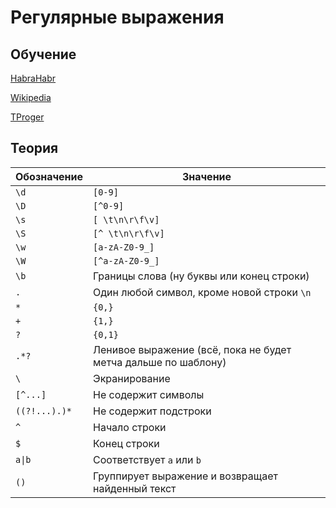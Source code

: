 # Регулярные выражения
## Обучение
[HabraHabr](https://habrahabr.ru/post/115825/)

[Wikipedia](https://ru.wikipedia.org/wiki/%D0%A0%D0%B5%D0%B3%D1%83%D0%BB%D1%8F%D1%80%D0%BD%D1%8B%D0%B5_%D0%B2%D1%8B%D1%80%D0%B0%D0%B6%D0%B5%D0%BD%D0%B8%D1%8F)

[TProger](https://tproger.ru/translations/regular-expression-python/)

## Теория
Обозначение | Значение
---|---
``` \d ``` | ``` [0-9] ```
``` \D ``` | ``` [^0-9] ```
``` \s ``` | ``` [ \t\n\r\f\v] ```
``` \S ``` | ``` [^ \t\n\r\f\v] ```
``` \w ``` | ``` [a-zA-Z0-9_] ```
``` \W ``` | ``` [^a-zA-Z0-9_] ```
``` \b ``` | Границы слова (ну буквы или конец строки)
``` . ``` | Один любой символ, кроме новой строки ``` \n ```
``` * ``` | ``` {0,} ```
``` + ``` | ``` {1,} ```
``` ? ``` | ``` {0,1} ```
``` .*? ``` | Ленивое выражение (всё, пока не будет метча дальше по шаблону)
``` \ ``` | Экранирование
``` [^...] ``` | Не содержит символы
``` ((?!...).)* ``` | Не содержит подстроки
``` ^ ``` | Начало строки
``` $ ``` | Конец строки
``` a\|b ``` | Соответствует ``` a ``` или ``` b ```
``` () ``` | Группирует выражение и возвращает найденный текст
